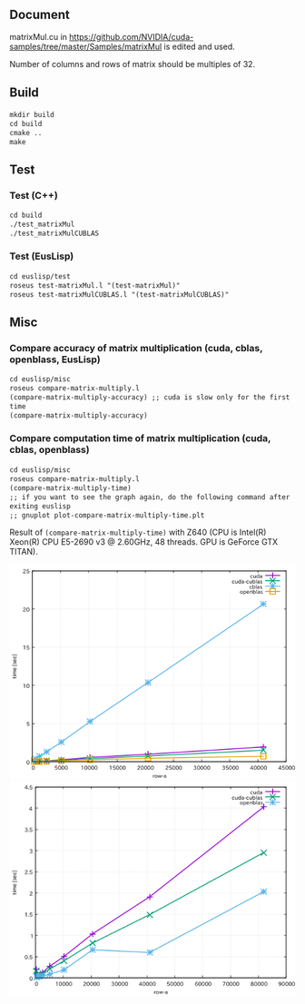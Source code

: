 ## Document
matrixMul.cu in
https://github.com/NVIDIA/cuda-samples/tree/master/Samples/matrixMul
is edited and used.

Number of columns and rows of matrix should be multiples of 32.

## Build
```
mkdir build
cd build
cmake ..
make
```

## Test

### Test (C++)
```
cd build
./test_matrixMul
./test_matrixMulCUBLAS
```

### Test (EusLisp)
```
cd euslisp/test
roseus test-matrixMul.l "(test-matrixMul)"
roseus test-matrixMulCUBLAS.l "(test-matrixMulCUBLAS)"
```

## Misc

### Compare accuracy of matrix multiplication (cuda, cblas, openblass, EusLisp)
```
cd euslisp/misc
roseus compare-matrix-multiply.l
(compare-matrix-multiply-accuracy) ;; cuda is slow only for the first time
(compare-matrix-multiply-accuracy)
```

### Compare computation time of matrix multiplication (cuda, cblas, openblass)
```
cd euslisp/misc
roseus compare-matrix-multiply.l
(compare-matrix-multiply-time)
;; if you want to see the graph again, do the following command after exiting euslisp
;; gnuplot plot-compare-matrix-multiply-time.plt
```
Result of `(compare-matrix-multiply-time)` with Z640 (CPU is Intel(R) Xeon(R) CPU E5-2690 v3 @ 2.60GHz, 48 threads. GPU is GeForce GTX TITAN).

![euslisp/misc/plot-compare-matrix-multiply-time.png](euslisp/misc/plot-compare-matrix-multiply-time.png)
![euslisp/misc/plot-compare-matrix-multiply-time.png](euslisp/misc/plot-compare-matrix-multiply-time-2.png)
